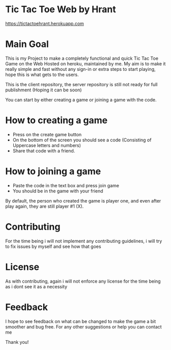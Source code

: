 # Tic Tac Toe Web by Hrant
https://tictactoehrant.herokuapp.com

# Main Goal
This is my Project to make a completely functional and quick Tic Tac Toe Game on the Web Hosted on heroku, maintained by me.
My aim is to make it really simple and fast without any sign-in or extra steps to start playing, hope this is what gets to the users.

This is the client repository, the server repository is still not ready for full publishment (Hoping it can be soon)

You can start by either creating a game or joining a game with the code.
# How to creating a game
- Press on the create game button
- On the bottom of the screen you should see a code (Consisting of Uppercase letters and numbers)
- Share that code with a friend.

# How to joining a game
- Paste the code in the text box and press join game
- You should be in the game with your friend

By default, the person who created the game is player one, and even after play again, they are still player #1 (X).

# Contributing
For the time being i will not implement any contributing guidelines, i will try to fix issues by myself and see how that goes

# License
As with contributing, again i will not enforce any license for the time being as i dont see it as a necessity

# Feedback
I hope to see feedback on what can be changed to make the game a bit smoother and bug free.
For any other suggestions or help you can contact me

Thank you!
